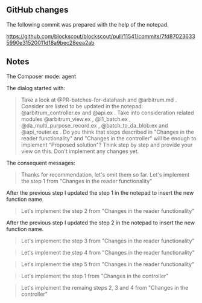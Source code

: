## GitHub changes

The following commit was prepared with the help of the notepad.

https://github.com/blockscout/blockscout/pull/11541/commits/7fd870236335990e31520011d18a9bec28eea2ab

## Notes

The Composer mode: agent

The dialog started with:

> Take a look at @PR-batches-for-datahash  and @arbitrum.md . Consider are listed to be updated in the notepad: @arbitrum_controller.ex and @api.ex . Take into consideration related modules @arbitrum_view.ex , @l1_batch.ex , @da_multi_purpose_record.ex , @batch_to_da_blob.ex and @api_router.ex .
> Do you think that steps described in "Changes in the reader functionality" and "Changes in the controller" will be enough to implement "Proposed solution"?
> Think step by step and provide your view on this. Don't implement any changes yet. 

The consequent messages:

> Thanks for recommendation, let's omit them so far. Let's implement the step 1 from "Changes in the reader functionality"

After the previous step I updated the step 1 in the notepad to insert the new function name.

> Let's implement the step 2 from "Changes in the reader functionality"

After the previous step I updated the step 2 in the notepad to insert the new function name.

> Let's implement the step 3 from "Changes in the reader functionality"

> Let's implement the step 4 from "Changes in the reader functionality"

> Let's implement the step 5 from "Changes in the reader functionality"

> Let's implement the step 1 from "Changes in the controller"

> Let's implement the remaing steps 2, 3 and 4 from "Changes in the controller"
